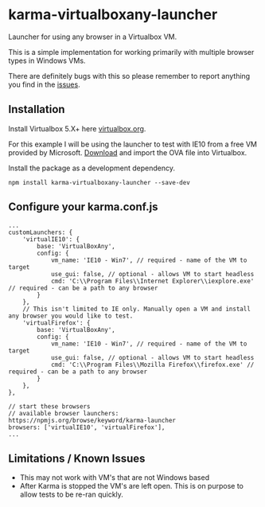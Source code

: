 karma-virtualboxany-launcher
===================

Launcher for using any browser in a Virtualbox VM.

This is a simple implementation for working primarily with multiple browser types in Windows VMs.

There are definitely bugs with this so please remember to report anything you find in the [issues](https://github.com/austin94/karma-virtualboxany-launcher/issues).

## Installation
Install Virtualbox 5.X+ here [virtualbox.org](https://www.virtualbox.org/).

For this example I will be using the launcher to test with IE10 from a free VM provided by Microsoft.  [Download](https://developer.microsoft.com/en-us/microsoft-edge/tools/vms/) and import the OVA file into Virtualbox.

Install the package as a development dependency.
```
npm install karma-virtualboxany-launcher --save-dev
```

## Configure your karma.conf.js
```
...
customLaunchers: {
    'virtualIE10': {
        base: 'VirtualBoxAny',
        config: {
            vm_name: 'IE10 - Win7', // required - name of the VM to target
            use_gui: false, // optional - allows VM to start headless
            cmd: 'C:\\Program Files\\Internet Explorer\\iexplore.exe' // required - can be a path to any browser
        }
    },
    // This isn't limited to IE only. Manually open a VM and install any browser you would like to test.
    'virtualFirefox': {
        base: 'VirtualBoxAny',
        config: {
            vm_name: 'IE10 - Win7', // required - name of the VM to target
            use_gui: false, // optional - allows VM to start headless
            cmd: 'C:\\Program Files\\Mozilla Firefox\\firefox.exe' // required - can be a path to any browser
        }
    },
},

// start these browsers
// available browser launchers: https://npmjs.org/browse/keyword/karma-launcher
browsers: ['virtualIE10', 'virtualFirefox'],
...
```
## Limitations / Known Issues
* This may not work with VM's that are not Windows based
* After Karma is stopped the VM's are left open.  This is on purpose to allow tests to be re-ran quickly.